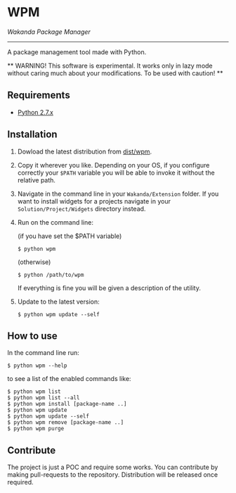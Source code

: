 # WPM
*Wakanda Package Manager*
* * *
 
A package management tool made with Python.

** WARNING! This software is experimental. It works only in lazy mode without caring much about your modifications. To be used with caution! **


## Requirements

* [Python 2.7.x](https://www.python.org/downloads/)

## Installation
1. Dowload the latest distribution from [dist/wpm](https://github.com/jonathanargentiero/wpm/blob/master/dist/wpm?raw=true).
2. Copy it wherever you like. Depending on your OS, if you configure correctly your `$PATH` variable you will be able to invoke it without the relative path.
3. Navigate in the command line in your `Wakanda/Extension` folder. If you want to install widgets for a projects navigate in your `Solution/Project/Widgets` directory instead.
4. Run on the command line:
   
   (if you have set the $PATH variable)
   
   ````
   $ python wpm
   ````
   
   (otherwise)
   
   ````
   $ python /path/to/wpm
   ````
   
   If everything is fine you will be given a description of the utility.
   
5. Update to the latest version:
   
   ````
   $ python wpm update --self
   ````
   


## How to use

In the command line run:

````
$ python wpm --help
````

to see a list of the enabled commands like:


````
$ python wpm list
$ python wpm list --all
$ python wpm install [package-name ..]
$ python wpm update 
$ python wpm update --self
$ python wpm remove [package-name ..]
$ python wpm purge
````

## Contribute

The project is just a POC and require some works. You can contribute by making pull-requests to the repository.
Distribution will be released once required.